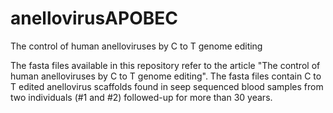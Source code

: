# anellovirusAPOBEC
The control of human anelloviruses by C to T genome editing

The fasta files available in this repository refer to the article "The control of human anelloviruses by C to T genome editing". The fasta files contain C to T edited anellovirus scaffolds found in seep sequenced blood samples from two individuals (#1 and #2) followed-up for more than 30 years.
